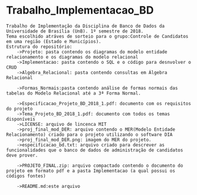# Trabalho_Implementacao_BD
	Trabalho de Implementação da Disciplina de Banco de Dados da Universidade de Brasília (UnB). 1º semestre de 2018.
	Tema escolhido atráves de sorteio para o grupo:Controle de Candidatos em uma região (Estado e Municípios).
	Estrutura do repositório:
		->Projeto: pasta contendo os diagramas do modelo entidade relacionamento e os diagramas do modelo relacional
		->Implementacao: pasta contendo o SQL e o código para desnvolver o CRUD
		->Algebra_Relacional: pasta contendo consultas em Álgebra Relacional

		->Formas_Normais:pasta contendo análise de formas normais das tabelas do Modelo Relacional até a 3ª Forma Normal.
			
		->Especificacao_Projeto_BD_2018_1.pdf: documento com os requisitos do projeto
		->Tema_Projeto_BD_2018_1.pdf: documento com todos os temas disponíveis
		->LICENSE: arquivo de lincenca MIT
		->proj_final_mod_DER: arquivo contendo o MER(Modelo Entidade Relacionamento) criado para o projeto utilizando o software DIA  
		->proj_final_mod_DER.png: imagem do MER do projeto.
		->especificacao_bd.txt: arquivo criado para descrever as funcionalidades que o banco de dados de administração de candidatos deve prover.

		->PROJETO_FINAL.zip: arquivo compactado contendo o documento do projeto em formato pdf e a pasta Implementacao (a qual possui os códigos fontes)

		->README.md:este arquivo

